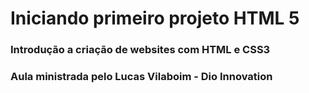 <h1>Iniciando primeiro projeto HTML 5</h1>

<h3>Introdução a criação de websites com HTML e CSS3 </h3>
<h3>Aula ministrada pelo Lucas Vilaboim - Dio Innovation </h3>